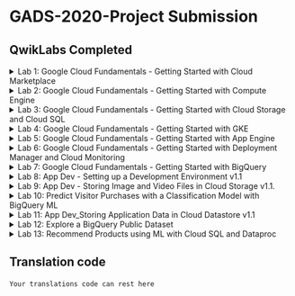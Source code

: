 # GADS-2020-Project Submission

## QwikLabs Completed

<details>
  <summary>Lab 1: Google Cloud Fundamentals - Getting Started with Cloud Marketplace</summary>
  <img src="Screenshots/1-Google Cloud Fundamentals - Getting Started with Cloud Marketplace.PNG">
</details>

<details>
  <summary>Lab 2: Google Cloud Fundamentals - Getting Started with Compute Engine</summary>
  <img src="Screenshots/2 -Google Cloud Fundamentals - Getting Started with Compute Engine.PNG">
</details>

<details>
  <summary>Lab 3: Google Cloud Fundamentals - Getting Started with Cloud Storage and Cloud SQL</summary>
  <img src="Screenshots/3 -Google Cloud Fundamentals - Getting Started with Cloud Storage and Cloud SQL.PNG">
</details>

<details>
  <summary>Lab 4: Google Cloud Fundamentals - Getting Started with GKE</summary>
  <img src="Screenshots/4 -Google Cloud Fundamentals - Getting Started with GKE.PNG">
</details>

<details>
  <summary>Lab 5: Google Cloud Fundamentals - Getting Started with App Engine</summary>
  <img src="Screenshots/5 -Google Cloud Fundamentals - Getting Started with App Engine.PNG">
</details>

<details>
  <summary>Lab 6: Google Cloud Fundamentals - Getting Started with Deployment Manager and Cloud Monitoring</summary>
  <img src="Screenshots/6 -Google Cloud Fundamentals - Getting Started with Deployment Manager and Cloud Monitoring.PNG">
</details>

<details>
  <summary>Lab 7: Google Cloud Fundamentals - Getting Started with BigQuery</summary>
  <img src="Screenshots/7 -Google Cloud Fundamentals - Getting Started with BigQuery.PNG">
</details>

<details>
  <summary>Lab 8: App Dev - Setting up a Development Environment v1.1</summary>
  <img src="Screenshots/8 -App Dev - Setting up a Development Environment v1.1.PNG">
</details>

<details>
  <summary>Lab 9: App Dev - Storing Image and Video Files in Cloud Storage v1.1.</summary>
  <img src="Screenshots/9 -App Dev - Storing Image and Video Files in Cloud Storage v1.1..PNG">
</details>

<details>
  <summary>Lab 10: Predict Visitor Purchases with a Classification Model with BigQuery ML</summary>
  <img src="Screenshots/10 - Predict Visitor Purchases with a Classification Model with BigQuery ML.PNG">
</details>

<details>
  <summary>Lab 11: App Dev_Storing Application Data in Cloud Datastore v1.1</summary>
  <img src="Screenshots/11 -App Dev_Storing Application Data in Cloud Datastore v1.1.PNG">
</details>

<details>
  <summary>Lab 12: Explore a BigQuery Public Dataset</summary>
  <img src="Screenshots/12 -Explore a BigQuery Public Dataset.PNG">
</details>

<details>
  <summary>Lab 13: Recommend Products using ML with Cloud SQL and Dataproc</summary>
  <img src="Screenshots/13 -Recommend Products using ML with Cloud SQL and Dataproc.PNG">
</details>

## Translation code

```
Your translations code can rest here
```
